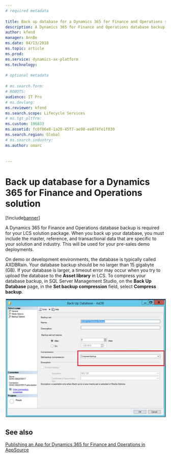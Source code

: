 ```yaml
---
# required metadata

title: Back up database for a Dynamics 365 for Finance and Operations solution
description: A Dynamics 365 for Finance and Operations database backup is required for your LCS solution package. When you back up your database, you must include the master, reference, and transactional data that is specific to your solution and industry. This will be used for your pre-sales demo deployments. 
author: kfend
manager: AnnBe
ms.date: 04/13/2018
ms.topic: article
ms.prod: 
ms.service: dynamics-ax-platform
ms.technology: 

# optional metadata

# ms.search.form: 
# ROBOTS: 
audience: IT Pro
# ms.devlang: 
ms.reviewer: kfend
ms.search.scope: Lifecycle Services
# ms.tgt_pltfrm: 
ms.custom: 196833
ms.assetid: fc0f06e8-1a20-45f7-ae98-ee074fe1f030
ms.search.region: Global
# ms.search.industry: 
ms.author: omarc


---
```


# Back up database for a Dynamics 365 for Finance and Operations solution

[!include[banner](../includes/banner.md)]


A Dynamics 365 for Finance and Operations database backup is required for your LCS solution package. When you back up your database, you must include the master, reference, and transactional data that are specific to your solution and industry. This will be used for your pre-sales demo deployments. 

On demo or development environments, the database is typically called AXDBRain. Your database backup should be no larger than 15 gigabyte (GB). If your database is larger, a timeout error may occur when you try to upload the database to the **Asset library** in LCS. To compress your database backup, in SQL Server Management Studio, on the **Back Up Database** page, in the **Set backup compression** field, select **Compress backup**. 

[![databasebackup01](./media/databasebackup01.jpg)](./media/databasebackup01.jpg)

See also
--------

[Publishing an App for Dynamics 365 for Finance and Operations in AppSource](lcs-solutions-app-source.md)



